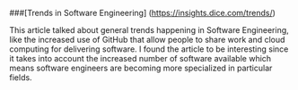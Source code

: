 ###[Trends in Software Engineering] (https://insights.dice.com/trends/)

This article talked about general trends happening in Software Engineering, like the increased use of GitHub
that allow people to share work and cloud computing for delivering software. I found the article to be 
interesting since it takes into account the increased number of software available which means software 
engineers are becoming more specialized in particular fields. 